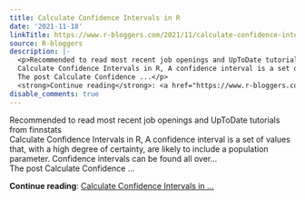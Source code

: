```yaml
---
title: Calculate Confidence Intervals in R
date: '2021-11-18'
linkTitle: https://www.r-bloggers.com/2021/11/calculate-confidence-intervals-in-r/
source: R-bloggers
description: |-
  <p>Recommended to read most recent job openings and UpToDate tutorials from finnstats<br />
  Calculate Confidence Intervals in R, A confidence interval is a set of values that, with a high degree of certainty, are likely to include a population parameter. Confidence intervals can be found all over...<br />
  The post Calculate Confidence ...</p>
  <strong>Continue reading</strong>: <a href="https://www.r-bloggers.com/2021/11/calculate-confidence-intervals-in-r/">Calculate Confidence Intervals in ...
disable_comments: true
---
```

<p>Recommended to read most recent job openings and UpToDate tutorials from finnstats<br />
Calculate Confidence Intervals in R, A confidence interval is a set of values that, with a high degree of certainty, are likely to include a population parameter. Confidence intervals can be found all over...<br />
The post Calculate Confidence ...</p>
<strong>Continue reading</strong>: <a href="https://www.r-bloggers.com/2021/11/calculate-confidence-intervals-in-r/">Calculate Confidence Intervals in ...